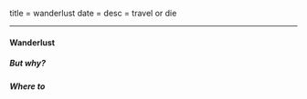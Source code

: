 title = wanderlust
date =
desc = travel or die

---

#### Wanderlust

##### But why?

##### Where to
